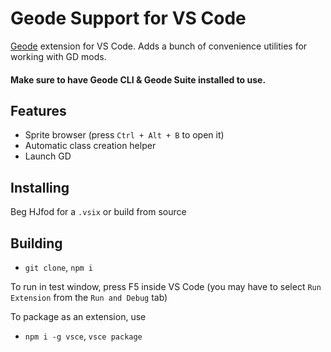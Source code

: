 # Geode Support for VS Code

[Geode](https://github.com/geode-sdk) extension for VS Code. Adds a bunch of convenience utilities for working with GD mods.

#### Make sure to have Geode CLI & Geode Suite installed to use.

## Features

 - Sprite browser (press `Ctrl + Alt + B` to open it)
 - Automatic class creation helper
 - Launch GD

## Installing

Beg HJfod for a `.vsix` or build from source

## Building

 * `git clone`, `npm i`

To run in test window, press F5 inside VS Code (you may have to select `Run Extension` from the `Run and Debug` tab)

To package as an extension, use

 * `npm i -g vsce`, `vsce package`
